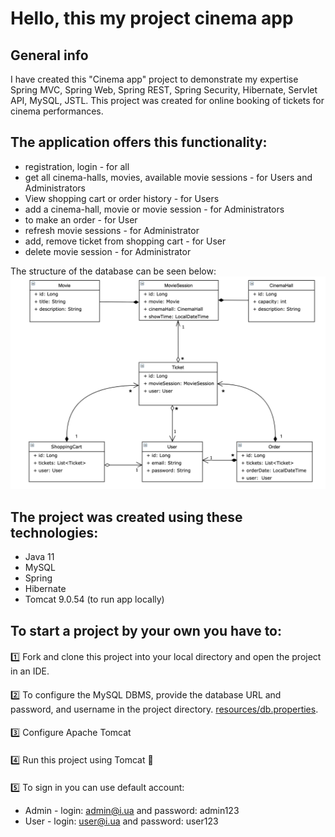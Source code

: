 # Hello, this my project cinema app
## General info
I have created this "Cinema app" project to demonstrate my expertise Spring MVC, Spring Web, Spring REST, Spring Security, Hibernate, Servlet API, MySQL, JSTL. This project was created for online booking of tickets for cinema performances.

## The application offers this functionality:
- registration, login - for all
- get all cinema-halls, movies, available movie sessions - for Users and Administrators
- View shopping cart or order history - for Users
- add a cinema-hall, movie or movie session - for Administrators
- to make an order - for User
- refresh movie sessions - for Administrator
- add, remove ticket from shopping cart - for User
- delete movie session - for Administrator

The structure of the database can be seen below:
![pic](Cinema_Uml.png)

## The project was created using these technologies:
- Java 11
- MySQL
- Spring
- Hibernate
- Tomcat 9.0.54 (to run app locally)

## To start a project by your own you have to:
####
1️⃣ Fork and clone this project into your local directory and open the project in an IDE.
####
2️⃣ To configure the MySQL DBMS, provide the database URL and password, and username in the project directory.
<a href="https://github.com/Andruwa808/cinema-app/blob/master/src/main/resources/db.properties">resources/db.properties</a>.
####
3️⃣ Configure Apache Tomcat
####
4️⃣
Run this project using Tomcat 🚀
####
5️⃣ To sign in you can use default account:
- Admin - login: admin@i.ua and password: admin123
- User - login: user@i.ua and password: user123